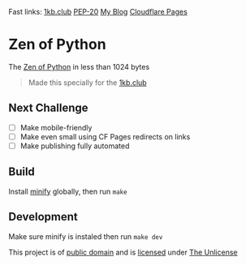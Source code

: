 Fast links: [1kb.club](https://1kb.club/) [PEP-20](https://t.ly/nLA3) [My Blog](https://helio.me/) [Cloudflare Pages](https://pages.cloudflare.com/)
# Zen of Python
The [Zen of Python](https://t.ly/nLA3) in less than 1024 bytes

> Made this specially for the [1kb.club](https://1kb.club)


## Next Challenge
- [ ] Make mobile-friendly
- [ ] Make even small using CF Pages redirects on links
- [ ] Make publishing fully automated

## Build
Install [minify](https://github.com/tdewolff/minify) globally, then run `make`

## Development
Make sure minify is instaled then run `make dev`

This project is of [public domain](https://stpeter.im/writings/essays/publicdomain.html) and is [licensed](./LICENSE) under [The Unlicense](https://unlicense.org/)

